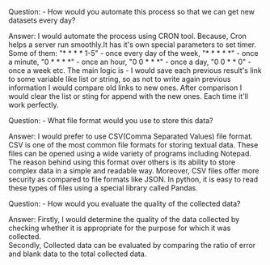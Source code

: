 Question:     - How would you automate this process so that we can get new datasets every day?


Answer:       I would automate the process using CRON tool. Because, Cron helps a server run smoothly.It has it's own special parameters to set timer. Some of them: 
"* * * * 1-5" -  	once every day of the week,
"* * * * *" - once a minute,
"0 * * * *" - once an hour,
"0 0 * * *" - once a day,
"0 0 * * 0" - once a week etc.
The main logic is - 
I would save each previous result's link to some variable like list or string, so as not to write again previous information I would compare old links to new ones. After comparison I would clear the list or sting for append with the new ones. Each time it'll work perfectly.





Question:     - What file format would you use to store this data?


Answer:       I would prefer to use CSV(Comma Separated Values) file format. CSV is one of the most common file formats for storing textual data.
These files can be opened using a wide variety of programs including Notepad. The reason behind using this format over others is its ability to store complex data in a simple and readable way.
Moreover, CSV files offer more security as compared to file formats like JSON. In python, it is easy to read these types of files using a special library called Pandas.





Question:    - How would you evaluate the quality of the collected data?


Answer:       Firstly, I would determine the quality of the data collected by checking whether it is appropriate for the purpose for which it was collected.  
Secondly, Collected data can be evaluated by comparing the ratio of error and blank data to the total collected data.
